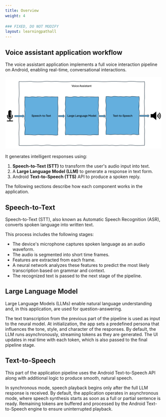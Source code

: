 ```yaml
---
title: Overview
weight: 4

### FIXED, DO NOT MODIFY
layout: learningpathall
---
```


## Voice assistant application workflow

The voice assistant application implements a full voice interaction pipeline on Android, enabling real-time, conversational interactions.



![example image alt-text#center](overview.png "Figure 1: The voice interaction pipeline.")

It generates intelligent responses using:
1. **Speech-to-Text (STT)** to transform the user's audio input into text.
2. A **Large Language Model (LLM)** to generate a response in text form.
3. Android **Text-to-Speech (TTS)** API to produce a spoken reply.


The following sections describe how each component works in the application.

## Speech-to-Text 

Speech-to-Text (STT), also known as Automatic Speech Recognition (ASR), converts spoken language into written text.

This process includes the following stages:
- The device's microphone captures spoken language as an audio waveform.
- The audio is segmented into short time frames.
- Features are extracted from each frame.
- A neural network analyzes these features to predict the most likely transcription based on grammar and context.
- The recognized text is passed to the next stage of the pipeline.

## Large Language Model  

Large Language Models (LLMs) enable natural language understanding and, in this application, are used for question-answering.

The text transcription from the previous part of the pipeline is used as input to the neural model. At initialization, the app sets a predefined persona that influences the tone, style, and character of the responses. By default, the LLM runs asynchronously, streaming tokens as they are generated. The UI updates in real time with each token, which is also passed to the final pipeline stage.

## Text-to-Speech 

This part of the application pipeline uses the Android Text-to-Speech API along with additional logic to produce smooth, natural speech.

In synchronous mode, speech playback begins only after the full LLM response is received. By default, the application operates in asynchronous mode, where speech synthesis starts as soon as a full or partial sentence is ready. Remaining tokens are buffered and processed by the Android Text-to-Speech engine to ensure uninterrupted playback.
